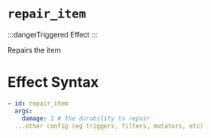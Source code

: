 # `repair_item`
:::dangerTriggered Effect
:::

Repairs the item

# Effect Syntax
```yaml
- id: repair_item
  args:
    damage: 2 # The durability to repair
  ...other config (eg triggers, filters, mutators, etc)
```
